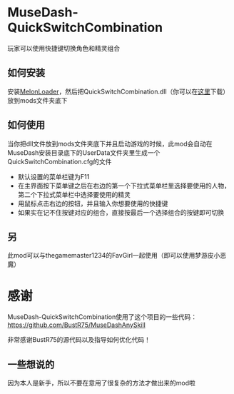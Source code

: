 # MuseDash-QuickSwitchCombination

玩家可以使用快捷键切换角色和精灵组合

## 如何安装

安装[MelonLoader](https://github.com/HerpDerpinstine/MelonLoader/releases/latest/download/MelonLoader.Installer.exe)，然后把QuickSwitchCombination.dll（你可以在[这里](https://github.com/MDModsDev/QuickSwitchCombination/releases/latest)下载）放到mods文件夹底下

## 如何使用

当你把dll文件放到mods文件夹底下并且启动游戏的时候，此mod会自动在MuseDash安装目录底下的UserData文件夹里生成一个QuickSwitchCombination.cfg的文件

* 默认设置的菜单栏键为F11
* 在主界面按下菜单键之后在右边的第一个下拉式菜单栏里选择要使用的人物，第二个下拉式菜单栏中选择要使用的精灵
* 用鼠标点击右边的按钮，并且输入你想要使用的快捷键
* 如果实在记不住按键对应的组合，直接按最后一个选择组合的按键即可切换

## 另

此mod可以与thegamemaster1234的FavGirl一起使用（即可以使用梦游皮小恶魔）

# 感谢

MuseDash-QuickSwitchCombination使用了这个项目的一些代码：
https://github.com/BustR75/MuseDashAnySkill

非常感谢BustR75的源代码以及指导如何优化代码！

## 一些想说的

因为本人是新手，所以不要在意用了很复杂的方法才做出来的mod啦
